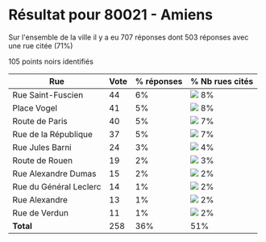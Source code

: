 # Résultat pour 80021 - Amiens

Sur l'ensemble de la ville il y a eu 707 réponses dont 503 réponses avec une rue citée (71%)

105 points noirs identifiés

| Rue | Vote | % réponses | % Nb rues cités|
|-----|------|------------|----------------|
| Rue Saint-Fuscien | 44 | 6% | <img src="../../img/bar_8.gif" />&nbsp;8%|
| Place Vogel | 41 | 5% | <img src="../../img/bar_8.gif" />&nbsp;8%|
| Route de Paris | 40 | 5% | <img src="../../img/bar_7.gif" />&nbsp;7%|
| Rue de la République | 37 | 5% | <img src="../../img/bar_7.gif" />&nbsp;7%|
| Rue Jules Barni | 24 | 3% | <img src="../../img/bar_4.gif" />&nbsp;4%|
| Route de Rouen | 19 | 2% | <img src="../../img/bar_3.gif" />&nbsp;3%|
| Rue Alexandre Dumas | 15 | 2% | <img src="../../img/bar_2.gif" />&nbsp;2%|
| Rue du Général Leclerc | 14 | 1% | <img src="../../img/bar_2.gif" />&nbsp;2%|
| Rue Alexandre | 13 | 1% | <img src="../../img/bar_2.gif" />&nbsp;2%|
| Rue de Verdun | 11 | 1% | <img src="../../img/bar_2.gif" />&nbsp;2%|
| **Total** | 258 | 36% | 51%|
